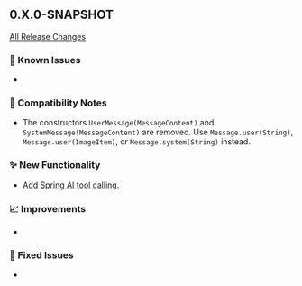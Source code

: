 ## 0.X.0-SNAPSHOT

[All Release Changes](https://github.com/SAP/ai-sdk-java/releases/)

### 🚧 Known Issues

-

### 🔧 Compatibility Notes

- The constructors `UserMessage(MessageContent)` and `SystemMessage(MessageContent)` are removed. Use `Message.user(String)`, `Message.user(ImageItem)`, or `Message.system(String)` instead.

### ✨ New Functionality

- [Add Spring AI tool calling](../guides/SPRING_AI_INTEGRATION.md#tool-calling).

### 📈 Improvements

-

### 🐛 Fixed Issues

- 
